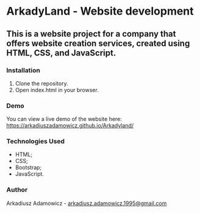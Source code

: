 # ArkadyLand - Website development

## This is a website project for a company that offers website creation services, created using HTML, CSS, and JavaScript.

### Installation
1. Clone the repository.
2. Open index.html in your browser.

### Demo
You can view a live demo of the website here: https://arkadiuszadamowicz.github.io/Arkadyland/

### Technologies Used
- HTML;
- CSS;
- Bootstrap;
- JavaScript.

### Author
Arkadiusz Adamowicz - arkadiusz.adamowicz.1995@gmail.com